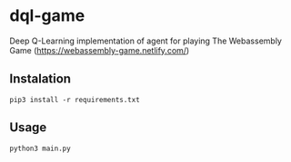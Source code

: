 # dql-game

Deep Q-Learning implementation of agent for playing The Webassembly Game (https://webassembly-game.netlify.com/)

## Instalation

```
pip3 install -r requirements.txt
```

## Usage

```
python3 main.py
```

